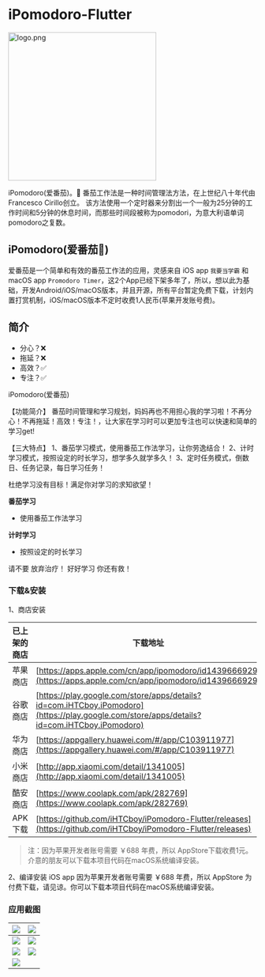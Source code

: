 # iPomodoro-Flutter

<img src="logo.png" width="300" height:auto alt="logo.png"/>

iPomodoro(爱番茄)。🍅 番茄工作法是一种时间管理法方法，在上世纪八十年代由Francesco Cirillo创立。 该方法使用一个定时器来分割出一个一般为25分钟的工作时间和5分钟的休息时间，而那些时间段被称为pomodori，为意大利语单词pomodoro之复数。


## iPomodoro(爱番茄🍅)
爱番茄是一个简单和有效的番茄工作法的应用，灵感来自 iOS app `我要当学霸` 和 macOS app `Promodoro Timer`，这2个App已经下架多年了，所以，想以此为基础，开发Android/iOS/macOS版本，并且开源，所有平台暂定免费下载，计划内置打赏机制，iOS/macOS版本不定时收费1人民币(苹果开发账号费)。


## 简介

- 分心？❌
- 拖延？❌
- 高效？✅
- 专注？✅

iPomodoro(爱番茄)

【功能简介】
番茄时间管理和学习规划，妈妈再也不用担心我的学习啦！不再分心！不再拖延！高效！专注！，让大家在学习时可以更加专注也可以快速和简单的学习get!

【三大特点】
1、番茄学习模式，使用番茄工作法学习，让你劳逸结合！
2、计时学习模式，按照设定的时长学习，想学多久就学多久！
3、定时任务模式，倒数日、任务记录，每日学习任务！

杜绝学习没有目标！满足你对学习的求知欲望！


**番茄学习**
- 使用番茄工作法学习

**计时学习**
- 按照设定的时长学习

请不要
放弃治疗！
好好学习
你还有救！


### 下载&安装

1、商店安装

| 已上架的商店 | 下载地址 |
|--------|---|
| 苹果商店   | [https://apps.apple.com/cn/app/ipomodoro/id1439666929](https://apps.apple.com/cn/app/ipomodoro/id1439666929)  |
| 谷歌商店   | [https://play.google.com/store/apps/details?id=com.iHTCboy.iPomodoro](https://play.google.com/store/apps/details?id=com.iHTCboy.iPomodoro) |
| 华为商店   | [https://appgallery.huawei.com/#/app/C103911977](https://appgallery.huawei.com/#/app/C103911977) |
| 小米商店   | [http://app.xiaomi.com/detail/1341005](http://app.xiaomi.com/detail/1341005) |
| 酷安商店   | [https://www.coolapk.com/apk/282769](https://www.coolapk.com/apk/282769) |
| APK下载  | [https://github.com/iHTCboy/iPomodoro-Flutter/releases](https://github.com/iHTCboy/iPomodoro-Flutter/releases) |

> 注：因为苹果开发者账号需要 ￥688 年费，所以 AppStore下载收费1元。介意的朋友可以下载本项目代码在macOS系统编译安装。


2、编译安装
iOS app 因为苹果开发者账号需要 ￥688 年费，所以 AppStore 为付费下载，请见谅。你可以下载本项目代码在macOS系统编译安装。


### 应用截图

| ![](screenshot/01.png) | ![](screenshot/02.png) |
| ----- | ----- |
| ![](screenshot/03.png) | ![](screenshot/04.png) |
| ![](screenshot/05.png) | ![](screenshot/06.png) |
| ![](screenshot/07.png) |  |

